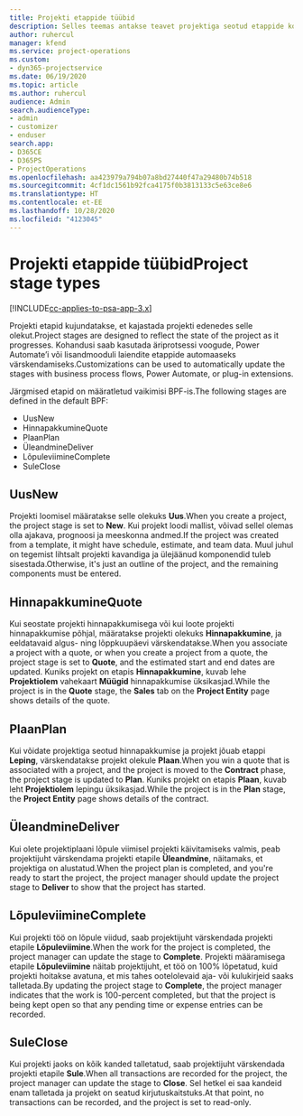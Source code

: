 ```yaml
---
title: Projekti etappide tüübid
description: Selles teemas antakse teavet projektiga seotud etappide kohta.
author: ruhercul
manager: kfend
ms.service: project-operations
ms.custom:
- dyn365-projectservice
ms.date: 06/19/2020
ms.topic: article
ms.author: ruhercul
audience: Admin
search.audienceType:
- admin
- customizer
- enduser
search.app:
- D365CE
- D365PS
- ProjectOperations
ms.openlocfilehash: aa423979a794b07a8bd27440f47a29480b74b518
ms.sourcegitcommit: 4cf1dc1561b92fca4175f0b3813133c5e63ce8e6
ms.translationtype: HT
ms.contentlocale: et-EE
ms.lasthandoff: 10/28/2020
ms.locfileid: "4123045"
---
```

# <a name="project-stage-types"></a><span data-ttu-id="f5d49-103">Projekti etappide tüübid</span><span class="sxs-lookup"><span data-stu-id="f5d49-103">Project stage types</span></span> 

[!INCLUDE[cc-applies-to-psa-app-3.x](../includes/cc-applies-to-psa-app-3x.md)]

<span data-ttu-id="f5d49-104">Projekti etapid kujundatakse, et kajastada projekti edenedes selle olekut.</span><span class="sxs-lookup"><span data-stu-id="f5d49-104">Project stages are designed to reflect the state of the project as it progresses.</span></span> <span data-ttu-id="f5d49-105">Kohandusi saab kasutada äriprotsessi voogude, Power Automate’i või lisandmooduli laiendite etappide automaaseks värskendamiseks.</span><span class="sxs-lookup"><span data-stu-id="f5d49-105">Customizations can be used to automatically update the stages with business process flows, Power Automate, or plug-in extensions.</span></span>

<span data-ttu-id="f5d49-106">Järgmised etapid on määratletud vaikimisi BPF-is.</span><span class="sxs-lookup"><span data-stu-id="f5d49-106">The following stages are defined in the default BPF:</span></span>

- <span data-ttu-id="f5d49-107">Uus</span><span class="sxs-lookup"><span data-stu-id="f5d49-107">New</span></span>
- <span data-ttu-id="f5d49-108">Hinnapakkumine</span><span class="sxs-lookup"><span data-stu-id="f5d49-108">Quote</span></span>
- <span data-ttu-id="f5d49-109">Plaan</span><span class="sxs-lookup"><span data-stu-id="f5d49-109">Plan</span></span>
- <span data-ttu-id="f5d49-110">Üleandmine</span><span class="sxs-lookup"><span data-stu-id="f5d49-110">Deliver</span></span>
- <span data-ttu-id="f5d49-111">Lõpuleviimine</span><span class="sxs-lookup"><span data-stu-id="f5d49-111">Complete</span></span>
- <span data-ttu-id="f5d49-112">Sule</span><span class="sxs-lookup"><span data-stu-id="f5d49-112">Close</span></span> 

## <a name="new"></a><span data-ttu-id="f5d49-113">Uus</span><span class="sxs-lookup"><span data-stu-id="f5d49-113">New</span></span>

<span data-ttu-id="f5d49-114">Projekti loomisel määratakse selle olekuks **Uus**.</span><span class="sxs-lookup"><span data-stu-id="f5d49-114">When you create a project, the project stage is set to **New**.</span></span> <span data-ttu-id="f5d49-115">Kui projekt loodi mallist, võivad sellel olemas olla ajakava, prognoosi ja meeskonna andmed.</span><span class="sxs-lookup"><span data-stu-id="f5d49-115">If the project was created from a template, it might have schedule, estimate, and team data.</span></span> <span data-ttu-id="f5d49-116">Muul juhul on tegemist lihtsalt projekti kavandiga ja ülejäänud komponendid tuleb sisestada.</span><span class="sxs-lookup"><span data-stu-id="f5d49-116">Otherwise, it's just an outline of the project, and the remaining components must be entered.</span></span>

## <a name="quote"></a><span data-ttu-id="f5d49-117">Hinnapakkumine</span><span class="sxs-lookup"><span data-stu-id="f5d49-117">Quote</span></span>

<span data-ttu-id="f5d49-118">Kui seostate projekti hinnapakkumisega või kui loote projekti hinnapakkumise põhjal, määratakse projekti olekuks **Hinnapakkumine**, ja eeldatavaid algus- ning lõppkuupäevi värskendatakse.</span><span class="sxs-lookup"><span data-stu-id="f5d49-118">When you associate a project with a quote, or when you create a project from a quote, the project stage is set to **Quote**, and the estimated start and end dates are updated.</span></span> <span data-ttu-id="f5d49-119">Kuniks projekt on etapis **Hinnapakkumine**, kuvab lehe **Projektiolem** vahekaart **Müügid** hinnapakkumise üksikasjad.</span><span class="sxs-lookup"><span data-stu-id="f5d49-119">While the project is in the **Quote** stage, the **Sales** tab on the **Project Entity** page shows details of the quote.</span></span>

## <a name="plan"></a><span data-ttu-id="f5d49-120">Plaan</span><span class="sxs-lookup"><span data-stu-id="f5d49-120">Plan</span></span>

<span data-ttu-id="f5d49-121">Kui võidate projektiga seotud hinnapakkumise ja projekt jõuab etappi **Leping**, värskendatakse projekt olekule **Plaan**.</span><span class="sxs-lookup"><span data-stu-id="f5d49-121">When you win a quote that is associated with a project, and the project is moved to the **Contract** phase, the project stage is updated to **Plan**.</span></span> <span data-ttu-id="f5d49-122">Kuniks projekt on etapis **Plaan**, kuvab leht **Projektiolem** lepingu üksikasjad.</span><span class="sxs-lookup"><span data-stu-id="f5d49-122">While the project is in the **Plan** stage, the **Project Entity** page shows details of the contract.</span></span>

## <a name="deliver"></a><span data-ttu-id="f5d49-123">Üleandmine</span><span class="sxs-lookup"><span data-stu-id="f5d49-123">Deliver</span></span>

<span data-ttu-id="f5d49-124">Kui olete projektiplaani lõpule viimisel projekti käivitamiseks valmis, peab projektijuht värskendama projekti etapile **Üleandmine**, näitamaks, et projektiga on alustatud.</span><span class="sxs-lookup"><span data-stu-id="f5d49-124">When the project plan is completed, and you're ready to start the project, the project manager should update the project stage to **Deliver** to show that the project has started.</span></span>

## <a name="complete"></a><span data-ttu-id="f5d49-125">Lõpuleviimine</span><span class="sxs-lookup"><span data-stu-id="f5d49-125">Complete</span></span> 

<span data-ttu-id="f5d49-126">Kui projekti töö on lõpule viidud, saab projektijuht värskendada projekti etapile **Lõpuleviimine**.</span><span class="sxs-lookup"><span data-stu-id="f5d49-126">When the work for the project is completed, the project manager can update the stage to **Complete**.</span></span> <span data-ttu-id="f5d49-127">Projekti määramisega etapile **Lõpuleviimine** näitab projektijuht, et töö on 100% lõpetatud, kuid projekti hoitakse avatuna, et mis tahes ootelolevaid aja- või kulukirjeid saaks talletada.</span><span class="sxs-lookup"><span data-stu-id="f5d49-127">By updating the project stage to **Complete**, the project manager indicates that the work is 100-percent completed, but that the project is being kept open so that any pending time or expense entries can be recorded.</span></span>

## <a name="close"></a><span data-ttu-id="f5d49-128">Sule</span><span class="sxs-lookup"><span data-stu-id="f5d49-128">Close</span></span>

<span data-ttu-id="f5d49-129">Kui projekti jaoks on kõik kanded talletatud, saab projektijuht värskendada projekti etapile **Sule**.</span><span class="sxs-lookup"><span data-stu-id="f5d49-129">When all transactions are recorded for the project, the project manager can update the stage to **Close**.</span></span> <span data-ttu-id="f5d49-130">Sel hetkel ei saa kandeid enam talletada ja projekt on seatud kirjutuskaitstuks.</span><span class="sxs-lookup"><span data-stu-id="f5d49-130">At that point, no transactions can be recorded, and the project is set to read-only.</span></span>
